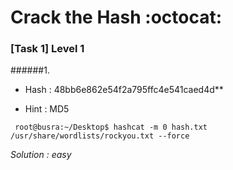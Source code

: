 # Crack the Hash :octocat:

### [Task 1] Level 1


######1. 
* Hash : 48bb6e862e54f2a795ffc4e541caed4d** 

* Hint : MD5

``` root@busra:~/Desktop$ hashcat -m 0 hash.txt /usr/share/wordlists/rockyou.txt --force```


*Solution : easy*
